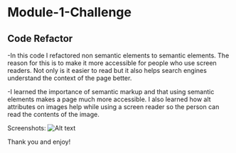# Module-1-Challenge

## Code Refactor

-In this code I refactored non semantic elements to semantic elements. The reason for this is to make it more accessible for people who use screen readers. Not only is it easier to read but it also helps search engines understand the context of the page better. 

-I learned the importance of semantic markup and that using semantic elements makes a page much more accessible. I also learned how alt attributes on images help while using a screen reader so the person can read the contents of the image. 

Screenshots:
![Alt text](assets/module-1-screenshot.png)

Thank you and enjoy!

